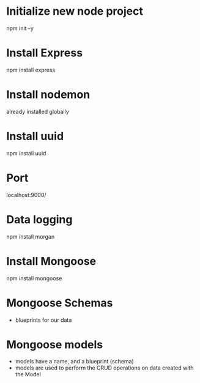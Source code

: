 # Initialize new node project
npm init -y

# Install Express
npm install express

# Install nodemon
already installed globally
# Install uuid
npm install uuid

# Port
localhost:9000/

# Data logging
npm install morgan

# Install Mongoose
npm install mongoose

# Mongoose Schemas
* blueprints for our data

# Mongoose models
* models have a name, and a blueprint (schema)
* models are used to perform the CRUD operations on data created with the Model